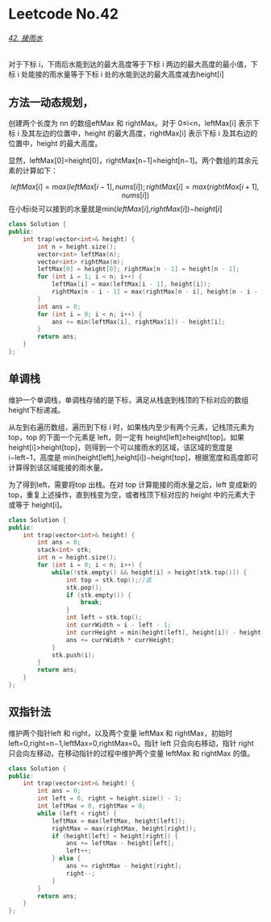 # Leetcode No.42

###### [42. 接雨水](https://leetcode-cn.com/problems/trapping-rain-water/)

对于下标 i，下雨后水能到达的最大高度等于下标 i 两边的最大高度的最小值，下标 i 处能接的雨水量等于下标 i 处的水能到达的最大高度减去height[i]

## 方法一动态规划，

创建两个长度为 nn 的数组eftMax 和 rightMax。对于 0≤i<n，leftMax[i] 表示下标 i 及其左边的位置中，height 的最大高度，rightMax[i] 表示下标 i 及其右边的位置中，height 的最大高度。

显然，leftMax[0]=height[0]，rightMax[n−1]=height[n−1]。两个数组的其余元素的计算如下：

$$
leftMax[i] = max(leftMax[i - 1], nums[i]); rightMax[i] = max(rightMax[i + 1], nums[i])
$$
在小标i处可以接到的水量就是min(*leftMax*[*i*],*rightMax*[*i*])−*height*[*i*]

```c++
class Solution {
public:
    int trap(vector<int>& height) {
        int n = height.size();
        vector<int> leftMax(n);
        vector<int> rightMax(n);
        leftMax[0] = height[0]; rightMax[n - 1] = height[n - 1];
        for (int i = 1; i < n; i++) {
            leftMax[i] = max(leftMax[i - 1], height[i]);
            rightMax[n - i - 1] = max(rightMax[n - i], height[n - i - 1]);
        }
        int ans = 0;
        for (int i = 0; i < n; i++) {
            ans += min(leftMax[i], rightMax[i]) - height[i];
        }
        return ans;
    }
};
```

## 单调栈

维护一个单调栈，单调栈存储的是下标，满足从栈底到栈顶的下标对应的数组height下标递减。

从左到右遍历数组，遍历到下标 i 时，如果栈内至少有两个元素，记栈顶元素为 top，top 的下面一个元素是 left，则一定有 height[left]≥height[top]。如果 height[i]>height[top]，则得到一个可以接雨水的区域，该区域的宽度是i−left−1，高度是 min(height[left],height[i])−height[top]，根据宽度和高度即可计算得到该区域能接的雨水量。

为了得到left，需要将top 出栈。在对 top 计算能接的雨水量之后，left 变成新的 top，重复上述操作，直到栈变为空，或者栈顶下标对应的 height 中的元素大于或等于 height[i]。

```c++
class Solution {
public:
    int trap(vector<int>& height) {
        int ans = 0;
        stack<int> stk;
        int n = height.size();
        for (int i = 0; i < n; i++) {
            while(!stk.empty() && height[i] > height[stk.top()]) {
                int top = stk.top();//底
                stk.pop();
                if (stk.empty()) {
                    break;
                }
                int left = stk.top();
                int currWidth = i - left - 1;
                int currHeight = min(height[left], height[i]) - height[top];
                ans += currWidth * currHeight;
            }
            stk.push(i);
        }
        return ans;
    }
};
```

## 双指针法

维护两个指针left 和 right，以及两个变量 leftMax 和 rightMax，初始时left=0,right=n−1,leftMax=0,rightMax=0。指针 left 只会向右移动，指针 right 只会向左移动，在移动指针的过程中维护两个变量 leftMax 和 rightMax 的值。

```c++
class Solution {
public:
    int trap(vector<int>& height) {
        int ans = 0;
        int left = 0, right = height.size() - 1;
        int leftMax = 0, rightMax = 0;
        while (left < right) {
            leftMax = max(leftMax, height[left]);
            rightMax = max(rightMax, height[right]);
            if (height[left] < height[right]) {
                ans += leftMax - height[left];
                left++;
            } else {
                ans += rightMax - height[right];
                right--;
            }
        }
        return ans;
    }
};
```

